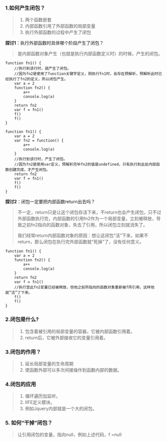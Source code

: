 ### 1.如何产生闭包？
> 1. 两个函数嵌套
> 2. 内部函数引用了外部函数的局部变量
> 3. 执行外部函数的过程中产生了闭包

 **探讨1**：执行外部函数时具体哪个阶段产生了闭包？<br>
>
> 是内部函数对象产生（也就是执行内部函数定义时）的时候，产生的闭包。
```
function fn1() {
    //执行到该行时，就产生了闭包。
    //因为fn2是使用了function关键字定义，刚执行fn1时，会存在预解析，预解析此时已经执行了fn2的定义，所以闭包产生。
    var a = 2
    function fn2() {
        a++
        console.log(a)
    }
    return fn2
    var f = fn1()
    f()
    f()
}
```


```
function fn1() {
    var a = 2
    var fn2 = function() {
        a++
        console.log(a)
    }
    //执行到该行时，产生了闭包。
    //因为fn2是使用var定义，预解析完毕fn2的值是undefined，只有执行到此处内部函数创建完成，才产生闭包。
    return fn2
    var f = fn1()
    f()
    f()
}
```
**探讨2**：闭包一定要把内部函数return出去吗？<br>
>
> 不一定，return只是让这个闭包存活下来，不return也会产生闭包，只不过外部函数执行完，内部函数的引用fn2作为一个局部变量，立刻被释放，导致之前fn2指向的函数对象，失去了引用，所以闭包立刻就消失了。<br>
>
>我们经常return内部函数对象的原因：想让这闭包“活”下来，如果不return，那么闭包在执行完外部函数就“死掉”了，没有任何意义。
```
function fn1() {
    var a = 2
    function fn2() {
        a++
        console.log(a)
    }
    return fn2
    var f = fn1()
    //执行至此fn2变量已经被释放，但他之前所指向的函数对象重新被f所引用，这样他就“活”了下来。
    f()
    f()
}
```

### 2.闭包是什么?
> 1. 包含着被引用的局部变量的容器，它被内部函数引用着。
> 2. return后，它被外部接收它的变量引用着。
### 3.闭包的作用？
> 1. 延长局部变量的生命周期
> 2. 使函数外部可以多次间接操作到函数内部的数据。
### 4.闭包的应用
> 1. 循环遍历加监听。
> 2. IIFE定义模块。
> 3. 例如Jquery内部就是一个大的闭包。

### 5. 如何“干掉”闭包？
> 让引用闭包的变量，指向null，例如上述代码，f =null